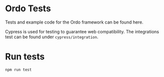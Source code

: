 # Ordo Tests

Tests and example code for the Ordo framework can be found here.



Cypress is used for testing to guarantee web compatibility. The integrations test can be found under `cypress/integration`.



# Run tests

```
npm run test
```

